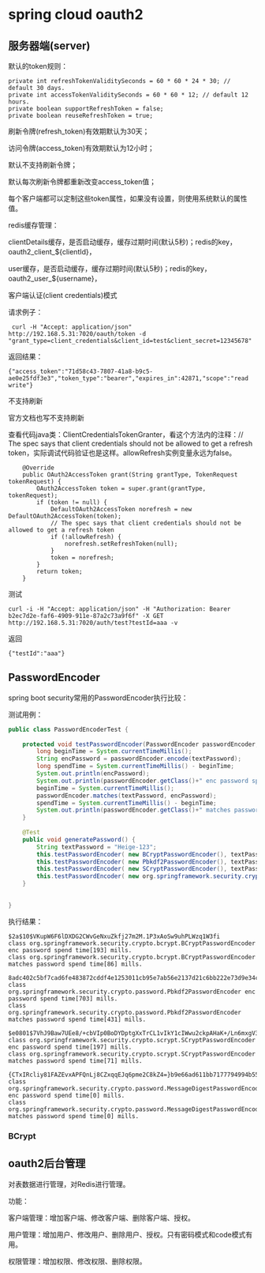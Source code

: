 # spring cloud oauth2

## 服务器端(server)



默认的token规则：

	private int refreshTokenValiditySeconds = 60 * 60 * 24 * 30; // default 30 days.
	private int accessTokenValiditySeconds = 60 * 60 * 12; // default 12 hours.
	private boolean supportRefreshToken = false;
	private boolean reuseRefreshToken = true;
刷新令牌(refresh_token)有效期默认为30天；

访问令牌(access_token)有效期默认为12小时；

默认不支持刷新令牌；

默认每次刷新令牌都重新改变access_token值；

每个客户端都可以定制这些token属性，如果没有设置，则使用系统默认的属性值。



redis缓存管理：

clientDetails缓存，是否启动缓存，缓存过期时间(默认5秒)；redis的key，oauth2_client_${clientId}，

user缓存，是否启动缓存，缓存过期时间(默认5秒)；redis的key，oauth2_user_${username}，



客户端认证(client credentials)模式

请求例子：

```
 curl -H "Accept: application/json" http://192.168.5.31:7020/oauth/token -d "grant_type=client_credentials&client_id=test&client_secret=12345678"
```

返回结果：

```
{"access_token":"71d58c43-7807-41a8-b9c5-ae0e25fdf3e3","token_type":"bearer","expires_in":42871,"scope":"read write"}
```

不支持刷新

官方文档也写不支持刷新

查看代码java类：ClientCredentialsTokenGranter，看这个方法内的注释：// The spec says that client credentials should not be allowed to get a refresh token，实际调试代码验证也是这样。allowRefresh实例变量永远为false。

```
	@Override
	public OAuth2AccessToken grant(String grantType, TokenRequest tokenRequest) {
		OAuth2AccessToken token = super.grant(grantType, tokenRequest);
		if (token != null) {
			DefaultOAuth2AccessToken norefresh = new DefaultOAuth2AccessToken(token);
			// The spec says that client credentials should not be allowed to get a refresh token
			if (!allowRefresh) {
				norefresh.setRefreshToken(null);
			}
			token = norefresh;
		}
		return token;
	}
```

测试

```
curl -i -H "Accept: application/json" -H "Authorization: Bearer b2ec7d2e-faf6-4909-911e-87a2c73a9f6f" -X GET http://192.168.5.31:7020/auth/test?testId=aaa -v
```

返回

```
{"testId":"aaa"}
```



## PasswordEncoder

spring boot security常用的PasswordEncoder执行比较：

测试用例：

```java
public class PasswordEncoderTest {
	
	protected void testPasswordEncoder(PasswordEncoder passwordEncoder,String textPassword) {
		long beginTime = System.currentTimeMillis();
		String encPassword = passwordEncoder.encode(textPassword);
		long spendTime = System.currentTimeMillis() - beginTime;
		System.out.println(encPassword);
		System.out.println(passwordEncoder.getClass()+" enc password spend time["+spendTime+"] mills.");
		beginTime = System.currentTimeMillis();
		passwordEncoder.matches(textPassword, encPassword);
		spendTime = System.currentTimeMillis() - beginTime;
		System.out.println(passwordEncoder.getClass()+" matches password spend time["+spendTime+"] mills.\r\n");
	}
	
	@Test
	public void generatePassword() {
		String textPassword = "Heige-123";
		this.testPasswordEncoder( new BCryptPasswordEncoder(), textPassword);
		this.testPasswordEncoder( new Pbkdf2PasswordEncoder(), textPassword);
		this.testPasswordEncoder( new SCryptPasswordEncoder(), textPassword);
		this.testPasswordEncoder( new org.springframework.security.crypto.password.MessageDigestPasswordEncoder("SHA-256"), textPassword);
	}
	

}
```

执行结果：

```
$2a$10$VKupW6F6lDXDG2CWvGeNxuZkfj27m2M.1P3xAoSw9uhPLWzq1W3fi
class org.springframework.security.crypto.bcrypt.BCryptPasswordEncoder enc password spend time[193] mills.
class org.springframework.security.crypto.bcrypt.BCryptPasswordEncoder matches password spend time[86] mills.

8adc402c5bf7cad6fe483872cddf4e1253011cb95e7ab56e2137d21c6bb222e73d9e34cc2b786118
class org.springframework.security.crypto.password.Pbkdf2PasswordEncoder enc password spend time[703] mills.
class org.springframework.security.crypto.password.Pbkdf2PasswordEncoder matches password spend time[431] mills.

$e0801$7VhJ9Baw7UEe8/+cbVIp0BoDYDptgXxTrCL1vIkY1cIWwu2ckpAHaK+/Ln6mxgV3IxafqHUyXgKZu7qA+g6aBQ==$vyaomdji1+yUCoWXYoyPcKeCsPEdtnTO5+R5nMNdXGY=
class org.springframework.security.crypto.scrypt.SCryptPasswordEncoder enc password spend time[197] mills.
class org.springframework.security.crypto.scrypt.SCryptPasswordEncoder matches password spend time[71] mills.

{CTxIRcliy81FAZEvxAPFQnLj8CZxqqEJq6pme2C8kZ4=}b9e66ad611bb7177794994b552a17f4a53668022f52622a63cc647c1bbc3fed0
class org.springframework.security.crypto.password.MessageDigestPasswordEncoder enc password spend time[0] mills.
class org.springframework.security.crypto.password.MessageDigestPasswordEncoder matches password spend time[0] mills.
```

### BCrypt



## oauth2后台管理

对表数据进行管理，对Redis进行管理。

功能：

客户端管理：增加客户端、修改客户端、删除客户端、授权。

用户管理：增加用户、修改用户、删除用户、授权。只有密码模式和code模式有用。

权限管理：增加权限、修改权限、删除权限。

